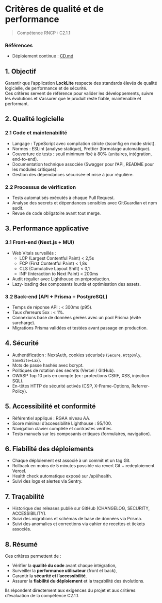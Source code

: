 # Critères de qualité et de performance

> Compétence RNCP : C2.1.1

### Références

- Déploiement continue : [CD.md](CD.md)

## 1. Objectif

Garantir que l’application **LockLite** respecte des standards élevés de qualité logicielle, de performance et de
sécurité.  
Ces critères servent de référence pour valider les développements, suivre les évolutions et s’assurer que le produit
reste fiable, maintenable et performant.

## 2. Qualité logicielle

### 2.1 Code et maintenabilité

- Langage : TypeScript avec compilation stricte (tsconfig en mode strict).
- Normes : ESLint (analyse statique), Prettier (formatage automatique).
- Couverture de tests : seuil minimum fixé à 80% (unitaires, intégration, end-to-end).
- Documentation technique associée (Swagger pour l’API, README pour les modules critiques).
- Gestion des dépendances sécurisée et mise à jour régulière.

### 2.2 Processus de vérification

- Tests automatisés exécutés à chaque Pull Request.
- Analyse des secrets et dépendances sensibles avec GitGuardian et npm audit.
- Revue de code obligatoire avant tout merge.

## 3. Performance applicative

### 3.1 Front-end (Next.js + MUI)

- Web Vitals surveillés :
  - LCP (Largest Contentful Paint) < 2,5s
  - FCP (First Contentful Paint) < 1,8s
  - CLS (Cumulative Layout Shift) < 0,1
  - INP (Interaction to Next Paint) < 200ms
- Audit régulier avec Lighthouse en préproduction.
- Lazy-loading des composants lourds et optimisation des assets.

### 3.2 Back-end (API + Prisma + PostgreSQL)

- Temps de réponse API : < 300ms (p95).
- Taux d’erreurs 5xx : < 1%.
- Connexions base de données gérées avec un pool Prisma (évite surcharge).
- Migrations Prisma validées et testées avant passage en production.

## 4. Sécurité

- Authentification : NextAuth, cookies sécurisés (`Secure`, `HttpOnly`, `SameSite=Lax`).
- Mots de passe hashés avec bcrypt.
- Politiques de rotation des secrets (Vercel / GitHub).
- OWASP Top 10 pris en compte (ex : protections CSRF, XSS, injection SQL).
- En-têtes HTTP de sécurité activés (CSP, X-Frame-Options, Referrer-Policy).

## 5. Accessibilité et conformité

- Référentiel appliqué : RGAA niveau AA.
- Score minimal d’accessibilité Lighthouse : 95/100.
- Navigation clavier complète et contrastes vérifiés.
- Tests manuels sur les composants critiques (formulaires, navigation).

## 6. Fiabilité des déploiements

- Chaque déploiement est associé à un commit et un tag Git.
- Rollback en moins de 5 minutes possible via revert Git + redeploiement Vercel.
- Health check automatique exposé sur /api/health.
- Suivi des logs et alertes via Sentry.

## 7. Traçabilité

- Historique des releases publié sur GitHub (CHANGELOG, SECURITY, ACCESSIBILITY).
- Suivi des migrations et schémas de base de données via Prisma.
- Suivi des anomalies et corrections via cahier de recettes et tickets associés.

## 8. Résumé

Ces critères permettent de :

- Vérifier la **qualité du code** avant chaque intégration,
- Surveiller la **performance utilisateur** (front et back),
- Garantir la **sécurité et l’accessibilité**,
- Assurer la **fiabilité du déploiement** et la traçabilité des évolutions.

Ils répondent directement aux exigences du projet et aux critères d’évaluation de la compétence C2.1.1.
